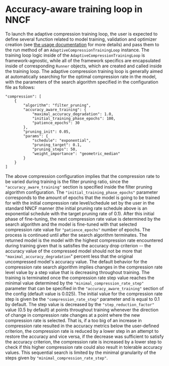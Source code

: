 # Accuracy-aware training loop in NNCF

To launch the adaptive compression training loop, the user is expected to define several function related to model training, validation and optimizer creation (see [the usage documentation](../Usage.md#accuracy-aware-model-training) for more details) and pass them to the run method of an `AdaptiveCompressionTrainingLoop` instance. The training loop logic inside of the `AdaptiveCompressionTrainingLoop` is framework-agnostic, while all of the framework specifics are encapsulated inside of corresponding `Runner` objects, which are created and called inside the training loop. The adaptive compression training loop is generally aimed at automatically searching for the optimal compression rate in the model, with the parameters of the search algorithm specified in the configuration file as follows:
```
"compression": [
    {
        "algorithm": "filter_pruning",
        "accuracy_aware_training": {
            "maximal_accuracy_degradation": 1.0,
            "initial_training_phase_epochs": 100,
            "patience_epochs": 30
        },
        "pruning_init": 0.05,
        "params": {
            "schedule": "exponential",
            "pruning_target": 0.1,
            "pruning_steps": 50,
            "weight_importance": "geometric_median"
        }
    }
]

```
The above compression configuration implies that the compression rate to be varied during training is the filter pruning ratio, since the `"accuracy_aware_training"` section is specified inside the filter pruning algorithm configuration. The `"initial_training_phase_epochs"` parameter corresponds to the amount of epochs that the model is going to be trained for with the initial compression rate level/schedule set by the user in the standard NNCF manner (the initial pruning rate schedule above is an exponential schedule with the target pruning rate of 0.1). After this initial phase of fine-tuning, the next compression rate value is determined by the search algorithm and the model is fine-tuned with that selected compression rate value for `"patience_epochs"` number of epochs. The process is continued until after the search algorithm terminates. The returned model is the model with the highest compression rate encountered during training given that is satisfies the accuracy drop criterion -- the accuracy value of the compressed model should not be more that `"maximal_accuracy_degradation`" percent less that the original uncompressed model's accuracy value.
The default behavior for the compression rate search algorithm implies changes in the compression rate level value by a step value that is decreasing throughout training. The training is terminated once the compression rate step value reaches the minimal value determined by the `"minimal_compression_rate_step"` parameter that can be specified in the `"accuracy_aware_training"` section of the config (default value is 0.025). The initial value for the compression rate step is given be the `"compression_rate_step"` parameter and is equal to 0.1 by default. The step value is decreased by the `"step_reduction_factor"` value (0.5 by default) at points throughout training whenever the direction of change in compression rate changes at a point where the new compression rate is selected. That is, if a too big of an increase in compression rate resulted in the accuracy metrics below the user-defined criterion, the compression rate is reduced by a lower step in an attempt to restore the accuracy and vice versa, if the decrease was sufficient to satisfy the accuracy criterion, the compression rate is increased by a lower step to check if this higher compression rate could also result in tolerable accuracy values. This sequential search is limited by the minimal granularity of the steps given by `"minimal_compression_rate_step"`.
